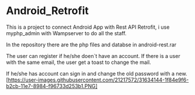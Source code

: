 # Android_Retrofit

This is a project to connect Android App with Rest API Retrofit, i use myphp_admin with Wampserver to do all the staff.

In the repository there are the php files and databse in android-rest.rar

The user can register if he/she doen`t have an account. 
If there is a user with the same email, the user get a toast to change the mail.

If he/she has account can sign in and change the old password with a new.
[https://user-images.githubusercontent.com/21217572/31634144-1f84e9f6-b2cb-11e7-8984-f96733d253b1.PNG]
